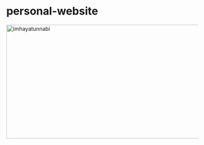 # personal-website

<img align="center" src="https://drive.google.com/file/d/1GXAxDsilTIIwzA2jf1XkUD8MszZYglJR/view?usp=sharing" alt="imhayatunnabi" height="300" width="800" />
